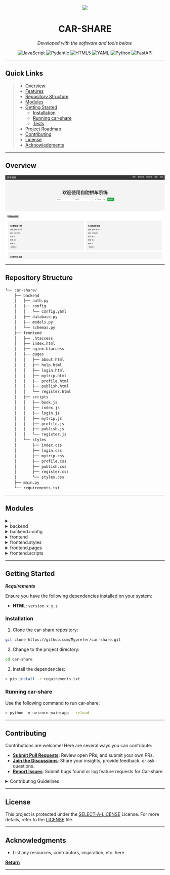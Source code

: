 <p align="center">
  <img src="https://img.icons8.com/external-tal-revivo-regular-tal-revivo/96/external-readme-is-a-easy-to-build-a-developer-hub-that-adapts-to-the-user-logo-regular-tal-revivo.png" width="100" />
</p>
<p align="center">
    <h1 align="center">CAR-SHARE</h1>
</p>
<p align="center">
</p>

<p align="center">
		<em>Developed with the software and tools below.</em>
</p>
<p align="center">
	<img src="https://img.shields.io/badge/JavaScript-F7DF1E.svg?style=flat&logo=JavaScript&logoColor=black" alt="JavaScript">
	<img src="https://img.shields.io/badge/Pydantic-E92063.svg?style=flat&logo=Pydantic&logoColor=white" alt="Pydantic">
	<img src="https://img.shields.io/badge/HTML5-E34F26.svg?style=flat&logo=HTML5&logoColor=white" alt="HTML5">
	<img src="https://img.shields.io/badge/YAML-CB171E.svg?style=flat&logo=YAML&logoColor=white" alt="YAML">
	<img src="https://img.shields.io/badge/Python-3776AB.svg?style=flat&logo=Python&logoColor=white" alt="Python">
	<img src="https://img.shields.io/badge/FastAPI-009688.svg?style=flat&logo=FastAPI&logoColor=white" alt="FastAPI">
</p>
<hr>


##  Quick Links

> - [ Overview](#-overview)
> - [ Features](#-features)
> - [ Repository Structure](#-repository-structure)
> - [ Modules](#-modules)
> - [ Getting Started](#-getting-started)
>   - [ Installation](#-installation)
>   - [ Running car-share](#-running-car-share)
>   - [ Tests](#-tests)
> - [ Project Roadmap](#-project-roadmap)
> - [ Contributing](#-contributing)
> - [ License](#-license)
> - [ Acknowledgments](#-acknowledgments)

---

##  Overview

![](https://raw.githubusercontent.com/Myprefer/ImageHost/main/202406111156053.png)

---

##  Repository Structure

```sh
└── car-share/
    ├── backend
    │   ├── auth.py
    │   ├── config
    │   │   └── config.yaml
    │   ├── database.py
    │   ├── models.py
    │   └── schemas.py
    ├── frontend
    │   ├── .htaccess
    │   ├── index.html
    │   ├── nginx.htaccess
    │   ├── pages
    │   │   ├── about.html
    │   │   ├── help.html
    │   │   ├── login.html
    │   │   ├── mytrip.html
    │   │   ├── profile.html
    │   │   ├── publish.html
    │   │   └── register.html
    │   ├── scripts
    │   │   ├── book.js
    │   │   ├── index.js
    │   │   ├── login.js
    │   │   ├── mytrip.js
    │   │   ├── profile.js
    │   │   ├── publish.js
    │   │   └── register.js
    │   └── styles
    │       ├── index.css
    │       ├── login.css
    │       ├── mytrip.css
    │       ├── profile.css
    │       ├── publish.css
    │       ├── register.css
    │       └── styles.css
    ├── main.py
    └── requirements.txt
```

---

##  Modules

<details closed><summary>.</summary>


| File                                                         | Summary                         |
| ------------------------------------------------------------ | ------------------------------- |
| [main.py](https://github.com/Myprefer/car-share.git/blob/master/main.py) | <code>► INSERT-TEXT-HERE</code> |
| [requirements.txt](https://github.com/Myprefer/car-share.git/blob/master/requirements.txt) | <code>► INSERT-TEXT-HERE</code> |

</details>

<details closed><summary>backend</summary>


| File                                                         | Summary                         |
| ------------------------------------------------------------ | ------------------------------- |
| [schemas.py](https://github.com/Myprefer/car-share.git/blob/master/backend/schemas.py) | <code>► INSERT-TEXT-HERE</code> |
| [database.py](https://github.com/Myprefer/car-share.git/blob/master/backend/database.py) | <code>► INSERT-TEXT-HERE</code> |
| [auth.py](https://github.com/Myprefer/car-share.git/blob/master/backend/auth.py) | <code>► INSERT-TEXT-HERE</code> |
| [models.py](https://github.com/Myprefer/car-share.git/blob/master/backend/models.py) | <code>► INSERT-TEXT-HERE</code> |

</details>

<details closed><summary>backend.config</summary>


| File                                                         | Summary                         |
| ------------------------------------------------------------ | ------------------------------- |
| [config.yaml](https://github.com/Myprefer/car-share.git/blob/master/backend/config/config.yaml) | <code>► INSERT-TEXT-HERE</code> |

</details>

<details closed><summary>frontend</summary>


| File                                                         | Summary                         |
| ------------------------------------------------------------ | ------------------------------- |
| [.htaccess](https://github.com/Myprefer/car-share.git/blob/master/frontend/.htaccess) | <code>► INSERT-TEXT-HERE</code> |
| [index.html](https://github.com/Myprefer/car-share.git/blob/master/frontend/index.html) | <code>► INSERT-TEXT-HERE</code> |
| [nginx.htaccess](https://github.com/Myprefer/car-share.git/blob/master/frontend/nginx.htaccess) | <code>► INSERT-TEXT-HERE</code> |

</details>

<details closed><summary>frontend.styles</summary>


| File                                                         | Summary                         |
| ------------------------------------------------------------ | ------------------------------- |
| [mytrip.css](https://github.com/Myprefer/car-share.git/blob/master/frontend/styles/mytrip.css) | <code>► INSERT-TEXT-HERE</code> |
| [register.css](https://github.com/Myprefer/car-share.git/blob/master/frontend/styles/register.css) | <code>► INSERT-TEXT-HERE</code> |
| [styles.css](https://github.com/Myprefer/car-share.git/blob/master/frontend/styles/styles.css) | <code>► INSERT-TEXT-HERE</code> |
| [login.css](https://github.com/Myprefer/car-share.git/blob/master/frontend/styles/login.css) | <code>► INSERT-TEXT-HERE</code> |
| [profile.css](https://github.com/Myprefer/car-share.git/blob/master/frontend/styles/profile.css) | <code>► INSERT-TEXT-HERE</code> |
| [publish.css](https://github.com/Myprefer/car-share.git/blob/master/frontend/styles/publish.css) | <code>► INSERT-TEXT-HERE</code> |
| [index.css](https://github.com/Myprefer/car-share.git/blob/master/frontend/styles/index.css) | <code>► INSERT-TEXT-HERE</code> |

</details>

<details closed><summary>frontend.pages</summary>


| File                                                         | Summary                         |
| ------------------------------------------------------------ | ------------------------------- |
| [login.html](https://github.com/Myprefer/car-share.git/blob/master/frontend/pages/login.html) | <code>► INSERT-TEXT-HERE</code> |
| [profile.html](https://github.com/Myprefer/car-share.git/blob/master/frontend/pages/profile.html) | <code>► INSERT-TEXT-HERE</code> |
| [register.html](https://github.com/Myprefer/car-share.git/blob/master/frontend/pages/register.html) | <code>► INSERT-TEXT-HERE</code> |
| [help.html](https://github.com/Myprefer/car-share.git/blob/master/frontend/pages/help.html) | <code>► INSERT-TEXT-HERE</code> |
| [publish.html](https://github.com/Myprefer/car-share.git/blob/master/frontend/pages/publish.html) | <code>► INSERT-TEXT-HERE</code> |
| [mytrip.html](https://github.com/Myprefer/car-share.git/blob/master/frontend/pages/mytrip.html) | <code>► INSERT-TEXT-HERE</code> |
| [about.html](https://github.com/Myprefer/car-share.git/blob/master/frontend/pages/about.html) | <code>► INSERT-TEXT-HERE</code> |

</details>

<details closed><summary>frontend.scripts</summary>


| File                                                         | Summary                         |
| ------------------------------------------------------------ | ------------------------------- |
| [publish.js](https://github.com/Myprefer/car-share.git/blob/master/frontend/scripts/publish.js) | <code>► INSERT-TEXT-HERE</code> |
| [register.js](https://github.com/Myprefer/car-share.git/blob/master/frontend/scripts/register.js) | <code>► INSERT-TEXT-HERE</code> |
| [mytrip.js](https://github.com/Myprefer/car-share.git/blob/master/frontend/scripts/mytrip.js) | <code>► INSERT-TEXT-HERE</code> |
| [login.js](https://github.com/Myprefer/car-share.git/blob/master/frontend/scripts/login.js) | <code>► INSERT-TEXT-HERE</code> |
| [profile.js](https://github.com/Myprefer/car-share.git/blob/master/frontend/scripts/profile.js) | <code>► INSERT-TEXT-HERE</code> |
| [index.js](https://github.com/Myprefer/car-share.git/blob/master/frontend/scripts/index.js) | <code>► INSERT-TEXT-HERE</code> |
| [book.js](https://github.com/Myprefer/car-share.git/blob/master/frontend/scripts/book.js) | <code>► INSERT-TEXT-HERE</code> |

</details>

---

##  Getting Started

***Requirements***

Ensure you have the following dependencies installed on your system:

* **HTML**: `version x.y.z`

###  Installation

1. Clone the car-share repository:

```sh
git clone https://github.com/Myprefer/car-share.git
```

2. Change to the project directory:

```sh
cd car-share
```

3. Install the dependencies:

```sh
> pip install -r requirements.txt
```

###  Running car-share

Use the following command to run car-share:

```sh
> python -m uvicorn main:app --reload
```

---

##  Contributing

Contributions are welcome! Here are several ways you can contribute:

- **[Submit Pull Requests](https://github.com/Myprefer/car-share.git/blob/main/CONTRIBUTING.md)**: Review open PRs, and submit your own PRs.
- **[Join the Discussions](https://github.com/Myprefer/car-share.git/discussions)**: Share your insights, provide feedback, or ask questions.
- **[Report Issues](https://github.com/Myprefer/car-share.git/issues)**: Submit bugs found or log feature requests for Car-share.

<details closed>
    <summary>Contributing Guidelines</summary>


1. **Fork the Repository**: Start by forking the project repository to your GitHub account.

2. **Clone Locally**: Clone the forked repository to your local machine using a Git client.

   ```sh
   git clone https://github.com/Myprefer/car-share.git
   ```

3. **Create a New Branch**: Always work on a new branch, giving it a descriptive name.

   ```sh
   git checkout -b new-feature-x
   ```

4. **Make Your Changes**: Develop and test your changes locally.

5. **Commit Your Changes**: Commit with a clear message describing your updates.

   ```sh
   git commit -m 'Implemented new feature x.'
   ```

6. **Push to GitHub**: Push the changes to your forked repository.

   ```sh
   git push origin new-feature-x
   ```

7. **Submit a Pull Request**: Create a PR against the original project repository. Clearly describe the changes and their motivations.

Once your PR is reviewed and approved, it will be merged into the main branch.

</details>

---

##  License

This project is protected under the [SELECT-A-LICENSE](https://choosealicense.com/licenses) License. For more details, refer to the [LICENSE](https://choosealicense.com/licenses/) file.

---

##  Acknowledgments

- List any resources, contributors, inspiration, etc. here.

[**Return**](#-quick-links)

---
